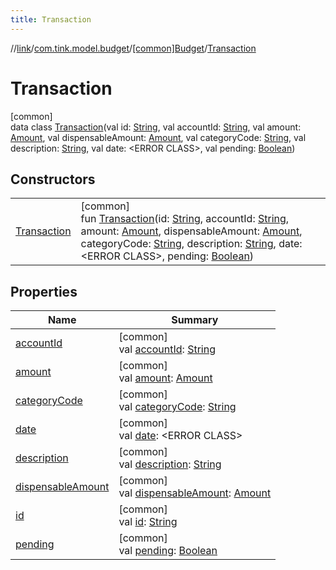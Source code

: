 ```yaml
---
title: Transaction
---
```

//[link](../../../../index.html)/[com.tink.model.budget](../../index.html)/[[common]Budget](../index.html)/[Transaction](index.html)



# Transaction



[common]\
data class [Transaction](index.html)(val id: [String](https://kotlinlang.org/api/latest/jvm/stdlib/kotlin/-string/index.html), val accountId: [String](https://kotlinlang.org/api/latest/jvm/stdlib/kotlin/-string/index.html), val amount: [Amount](../../../com.tink.model.misc/[common]-amount/index.html), val dispensableAmount: [Amount](../../../com.tink.model.misc/[common]-amount/index.html), val categoryCode: [String](https://kotlinlang.org/api/latest/jvm/stdlib/kotlin/-string/index.html), val description: [String](https://kotlinlang.org/api/latest/jvm/stdlib/kotlin/-string/index.html), val date: &lt;ERROR CLASS&gt;, val pending: [Boolean](https://kotlinlang.org/api/latest/jvm/stdlib/kotlin/-boolean/index.html))



## Constructors


| | |
|---|---|
| [Transaction](-transaction.html) | [common]<br>fun [Transaction](-transaction.html)(id: [String](https://kotlinlang.org/api/latest/jvm/stdlib/kotlin/-string/index.html), accountId: [String](https://kotlinlang.org/api/latest/jvm/stdlib/kotlin/-string/index.html), amount: [Amount](../../../com.tink.model.misc/[common]-amount/index.html), dispensableAmount: [Amount](../../../com.tink.model.misc/[common]-amount/index.html), categoryCode: [String](https://kotlinlang.org/api/latest/jvm/stdlib/kotlin/-string/index.html), description: [String](https://kotlinlang.org/api/latest/jvm/stdlib/kotlin/-string/index.html), date: &lt;ERROR CLASS&gt;, pending: [Boolean](https://kotlinlang.org/api/latest/jvm/stdlib/kotlin/-boolean/index.html)) |


## Properties


| Name | Summary |
|---|---|
| [accountId](account-id.html) | [common]<br>val [accountId](account-id.html): [String](https://kotlinlang.org/api/latest/jvm/stdlib/kotlin/-string/index.html) |
| [amount](amount.html) | [common]<br>val [amount](amount.html): [Amount](../../../com.tink.model.misc/[common]-amount/index.html) |
| [categoryCode](category-code.html) | [common]<br>val [categoryCode](category-code.html): [String](https://kotlinlang.org/api/latest/jvm/stdlib/kotlin/-string/index.html) |
| [date](date.html) | [common]<br>val [date](date.html): &lt;ERROR CLASS&gt; |
| [description](description.html) | [common]<br>val [description](description.html): [String](https://kotlinlang.org/api/latest/jvm/stdlib/kotlin/-string/index.html) |
| [dispensableAmount](dispensable-amount.html) | [common]<br>val [dispensableAmount](dispensable-amount.html): [Amount](../../../com.tink.model.misc/[common]-amount/index.html) |
| [id](id.html) | [common]<br>val [id](id.html): [String](https://kotlinlang.org/api/latest/jvm/stdlib/kotlin/-string/index.html) |
| [pending](pending.html) | [common]<br>val [pending](pending.html): [Boolean](https://kotlinlang.org/api/latest/jvm/stdlib/kotlin/-boolean/index.html) |

